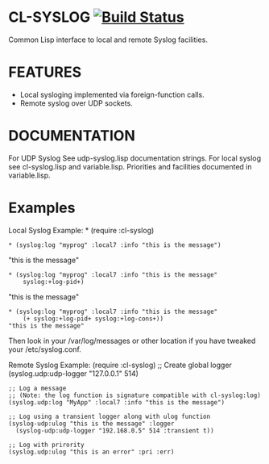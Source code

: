# CL-SYSLOG [![Build Status](https://travis-ci.org/mmaul/cl-syslog.svg?branch=master)](https://travis-ci.org/mmaul/cl-syslog)
 
Common Lisp interface to local and remote Syslog facilities.
    
FEATURES
========
 * Local sysloging implemented via foreign-function calls.
 * Remote syslog over UDP sockets.

DOCUMENTATION
=============
For UDP Syslog See udp-syslog.lisp documentation strings.
For local syslog see cl-syslog.lisp and variable.lisp.
Priorities and facilities documented in variable.lisp.

Examples
========
Local Syslog Example:
    * (require :cl-syslog)
      
    * (syslog:log "myprog" :local7 :info "this is the message")
   "this is the message"

    * (syslog:log "myprog" :local7 :info "this is the message" 
        syslog:+log-pid+)
   "this is the message"

    * (syslog:log "myprog" :local7 :info "this is the message" 
        (+ syslog:+log-pid+ syslog:+log-cons+))
    "this is the message"
 
Then look in your /var/log/messages or other location if you have
tweaked your /etc/syslog.conf.

Remote Syslog Example:
    (require :cl-syslog)
    ;; Create global logger
    (syslog.udp:udp-logger "127.0.0.1" 514)

    ;; Log a message
    ;; (Note: the log function is signature compatible with cl-syslog:log)
    (syslog.udp:log "MyApp" :local7 :info "this is the message")

    ;; Log using a transient logger along with ulog function
    (syslog-udp:ulog "this is the message" :logger 
      (syslog-udp:udp-logger "192.168.0.5" 514 :transient t))

    ;; Log with prirority
    (syslog.udp:ulog "this is an error" :pri :err)

